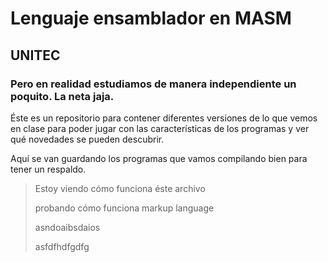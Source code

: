 # Lenguaje ensamblador en MASM
## UNITEC
### Pero en realidad estudiamos de manera independiente un poquito. La neta jaja.
Éste es un repositorio para contener diferentes versiones de lo que vemos en clase para poder jugar con las características de los programas y ver qué novedades se pueden descubrir.

Aquí se van guardando los programas que vamos compilando bien para tener un respaldo.

>Estoy viendo cómo funciona éste archivo
>
>probando cómo funciona markup language
>
>asndoaibsdaios
>
>asfdfhdfgdfg

